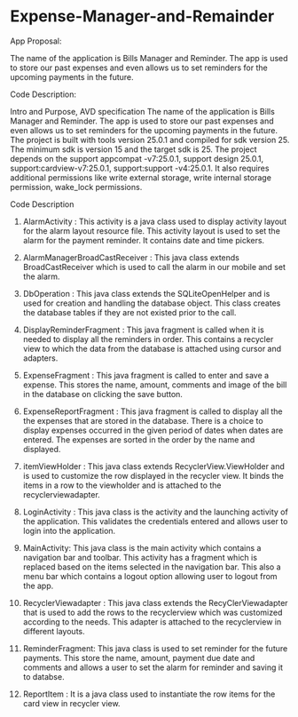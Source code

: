 # Expense-Manager-and-Remainder
App Proposal:

The name of the application is Bills Manager and Reminder.  The app is used to store our past expenses and even allows us to set reminders for the upcoming payments in the future. 

Code Description:

 Intro and Purpose, AVD specification
The name of the application is Bills Manager and Reminder.  The app is used to store our past expenses and even allows us to set reminders for the upcoming payments in the future. 
The project is built with tools version 25.0.1 and compiled for sdk version 25.  The minimum sdk is version 15 and the target sdk is 25.  The project depends on the support appcompat -v7:25.0.1, support design 25.0.1, support:cardview-v7:25.0.1, support:support -v4:25.0.1. It also requires additional permissions like write external storage, write internal storage permission, wake_lock permissions. 

 Code Description

1)	AlarmActivity : This activity is a java class used to display activity layout for the alarm layout resource file. This activity layout is used to set the alarm for the payment reminder. It contains date and time pickers.

2)	AlarmManagerBroadCastReceiver : This java class extends BroadCastReceiver which is used to call the alarm in our mobile and set the alarm.


3)	DbOperation : This java class extends the SQLiteOpenHelper and is used for creation and handling the database object. This class creates the database tables if they are not existed prior to the call.

4)	DisplayReminderFragment : This java fragment is called when it is needed to display all the reminders in order. This contains a recycler view to which the data from the database is attached using cursor and adapters.


5)	ExpenseFragment : This java fragment is called to enter and save a expense. This stores the name, amount, comments and image of the bill in the database on clicking the save button.

6)	ExpenseReportFragment : This java fragment is called to display all the the expenses that are stored in the database. There is a choice to display expenses occurred in the given period of dates when dates are entered. The expenses are sorted in the order by the name and displayed.


7)	itemViewHolder : This java class extends RecyclerView.ViewHolder and is used to customize the row displayed in the recycler view. It binds the items in a row to the viewholder and is attached to the recyclerviewadapter.
8)	LoginActivity : This java class is the activity and the launching activity of the application. This validates the credentials entered and allows user to login into the application.

9)	MainActivity: This java class is the main activity which contains a navigation bar and toolbar. This activity has a fragment which is replaced based on the items selected in the navigation bar. This also a menu bar which contains a logout option allowing user to logout from the app.


10)	RecyclerViewadapter : This java class extends the RecyClerViewadapter<item> that is used to add the rows to the recyclerview which was customized according to the needs. This adapter is attached to the recyclerview in different layouts.

11)	ReminderFragment: This java class is used to set reminder for the future payments. This store the name, amount, payment due date and comments and allows a user to set the alarm for reminder and saving it to databse.


12)	ReportItem : It is a java class used to instantiate the row items for the card view in 
recycler view.








